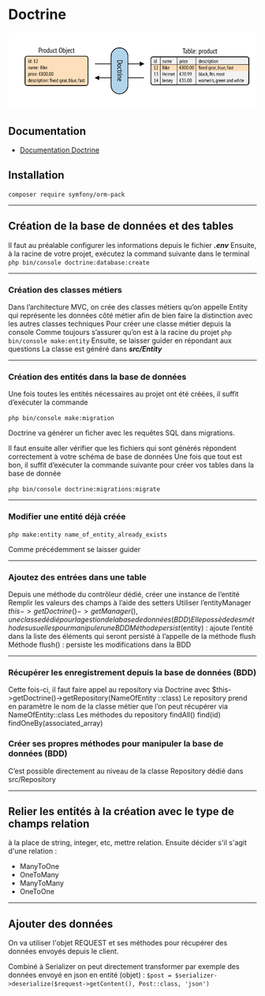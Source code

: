 # Doctrine

![doctrine](./img/doctrine.PNG)

## Documentation

- [Documentation Doctrine](https://symfony.com/doc/current/doctrine.html)

## Installation

`composer require symfony/orm-pack`

---

## Création de la base de données et des tables

Il faut au préalable configurer les informations depuis le fichier ***.env***
Ensuite, à la racine de votre projet, exécutez la command suivante dans le terminal
`php bin/console doctrine:database:create`

---

### Création des classes métiers

Dans l’architecture MVC, on crée des classes métiers qu’on appelle Entity qui représente les données côté métier afin de bien faire la distinction avec les autres classes techniques
Pour créer une classe métier depuis la console
Comme toujours s’assurer qu’on est à la racine du projet
`php bin/console make:entity`
Ensuite, se laisser guider en répondant aux questions
La classe est généré dans ***src/Entity***

---

### Création des entités dans la base de données

Une fois toutes les entités nécessaires au projet ont été créées, il suffit d’exécuter la commande

`php bin/console make:migration`

Doctrine va générer un ficher avec les requêtes SQL dans migrations.

Il faut ensuite aller vérifier que les fichiers qui sont générés répondent correctement à votre schéma de base de données
Une fois que tout est bon, il suffit d’exécuter la commande suivante pour créer vos tables dans la base de donnée

`php bin/console doctrine:migrations:migrate` 

---

### Modifier une entité déjà créée

`php make:entity name_of_entity_already_exists`

Comme précédemment se laisser guider

---

### Ajoutez des entrées dans une table

Depuis une méthode du contrôleur dédié, créer une instance de l’entité
Remplir les valeurs des champs à l’aide des setters
Utiliser l’entityManager $this->getDoctrine()->getManager(), une classe dédié pour la gestion de la base de données (BDD)
Elle possède des méthodes usuelles pour manipuler une BDD
Méthode persist($entity) : ajoute l’entité dans la liste des éléments qui seront persisté à l’appelle de la méthode flush
Méthode flush() : persiste les modifications dans la BDD

---

### Récupérer les enregistrement depuis la base de données (BDD)

Cette fois-ci, il faut faire appel au repository via Doctrine avec $this->getDoctrine()->getRepository(NameOfEntity ::class)
Le repository prend en paramètre le nom de la classe métier que l’on peut récupérer via NameOfEntity::class
Les méthodes du repository
findAll()
find(id)
findOneBy(associated_array)

### Créer ses propres méthodes pour manipuler la base de données (BDD)

C’est possible directement au niveau de la classe Repository dédié dans src/Repository

---

## Relier les entités à la création avec le type de champs relation

à la place de string, integer, etc, mettre relation.
Ensuite décider s'il s'agit d'une relation :
- ManyToOne
- OneToMany
- ManyToMany
- OneToOne

---

## Ajouter des données

On va utiliser l'objet REQUEST et ses méthodes pour récupérer des données envoyés depuis le client.

Combiné à Serializer on peut directement transformer par exemple des données envoyé en json en entité (objet) :
`$post = $serializer->deserialize($request->getContent(), Post::class, 'json')`

<!-- 
- ORM doctrine
- création base de données
- création tables
- entity manager
- commandes
- mapping classe métier avec les annotations
- persist()
- flush()
- remove()
- modifier une entité `php bin/console make:entity Article`
- Entity = classe qui matérialise le metier (données manipulés par les utilisateurs finaux)
- Repository = classe dédié à intérroger la base de données pour faire des opérations CRUD. -->